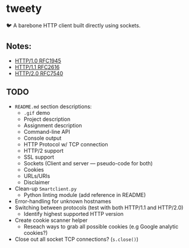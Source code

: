 # tweety
:bird: A barebone HTTP client built directly using sockets.

## Notes:
+ [HTTP/1.0 RFC1945](https://tools.ietf.org/html/rfc1945)
+ [HTTP/1.1 RFC2616](https://tools.ietf.org/html/rfc2616)
+ [HTTP/2.0 RFC7540](https://tools.ietf.org/html/rfc7540)

## TODO
+ `README.md` section descriptions:
  + `.gif` demo
  + Project description
  + Assignment description
  + Command-line API
  + Console output
  + HTTP Protocol w/ TCP connection
  + HTTP/2 support
  + SSL support
  + Sockets (Client and server — pseudo-code for both)
  + Cookies
  + URLs/URIs
  + Disclaimer
+ Clean-up `Smartclient.py`
  + Python linting module (add reference in README)
+ Error-handling for unknown hostnames
+ Switching between protocols (test with both HTTP/1.1 and HTTP/2.0)
  + Identify highest supported HTTP version
+ Create cookie scanner helper
  + Reseach ways to grab all possible cookies (e.g Google analytic cookies?)
+ Close out all socket TCP connections? (`s.close()`)
